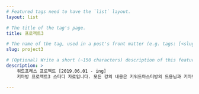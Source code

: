 ```yaml
---
# Featured tags need to have the `list` layout.
layout: list

# The title of the tag's page.
title: 프로젝트3

# The name of the tag, used in a post's front matter (e.g. tags: [<slug>]).
slug: project3

# (Optional) Write a short (~150 characters) description of this featured tag.
description: >
    워드프레스 프로젝트 [2019.06.01 - ing]
    키마방 프로젝트3 스터디 자료입니다. 모든 강의 내용은 키워드마스터방의 드용님과 키마님으로부터 제공됩니다.

---
```

